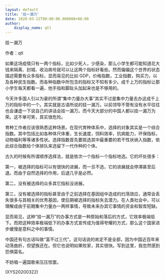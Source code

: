 ```yaml
---
layout: default
title: '挂一漏万'
date: 2020-03-22T00:00:00.000000+08:00
author:
    display_name: qtl
---
```


挂一漏万

作者：qtl

如果这场疫情只有一两个指标，比如少死人，少感染，那么小学生都可能知道花大钱来隔离、封城、收治病号就可以让这两个指标好看些。然而偏偏这个世界的状态描述需要有众多指标，显而易见的比如 GDP，价格指数，工业指数，购买力，以及各种民生指数。而各种指数中所包含的指标又不知有多少。成千上万的指标让那小学生每天都看一遍，他手指和脚趾头加起来也是不够用的。

今天许多国人引以为豪的所谓“集中力量办大事”其实不过是集中力量去办这成千上万的指标中的一个。其实就是古语所说的挂一漏万。以前领导不管有没有水平往往也会谦虚一下说自己的讲话会挂一漏万。而今天大部分的中国人都以挂一漏万为荣。这不单可笑，其实很危险。

育种工作者应该很熟悉这种场景。在现代育种体系中，选择的对象其实是一个综合指数。其中包括比如各种体尺体重，生长速度，饲料效率，抗病能力，环保指标，动物福利等等诸多性状。选择指数首先要挑选其中最重要的若干性状纳入指数，依此综合指数给个体排队来选留下一代作种的个体。

古久的时候有所谓顺序选择法，就是依次一个指标一个指标地选。它的坏处很多：

第一，被选择的指标可以有很快的进展，而一旦不选，它的进展就会停滞甚至后退。而由于自然选择的作用，后退几乎是必然。

第二，没有被选择的众多其它指标没进展。

第三，没有被选择的指标甚至由于之前选择在基因组中造成的扫荡效应，通常会丢失很多与其相关的优秀基因，使后期被选择的指标失去潜力。在人类社会中，可以理解成由于前期集中力量办一两样事情，导致未来办其它事情的资金和智库短缺。

显而易见，这种“挂一漏万”的办事方式是一种原始和落后的方式，它效率极端低下。而把这种效率极端低下的办事方式宣传成为值得夸耀的方式，那么这个国家进步缓慢是意料之中的事情。

中国还有句古话叫做“富不过三代”。这句话说的肯定不是全部，因为中国近百年来动荡曲折，但望族还在。但它也说明如果败家，其实很快。写到这里，我忽然感到恐惧莫名。

不妨唱一遍国歌来压压惊罢。

(XYS20200322)

